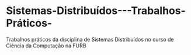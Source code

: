 # Sistemas-Distribuídos---Trabalhos-Práticos-
Trabalhos práticos da disciplina de Sistemas Distribuídos no curso de Ciência da Computação na FURB
